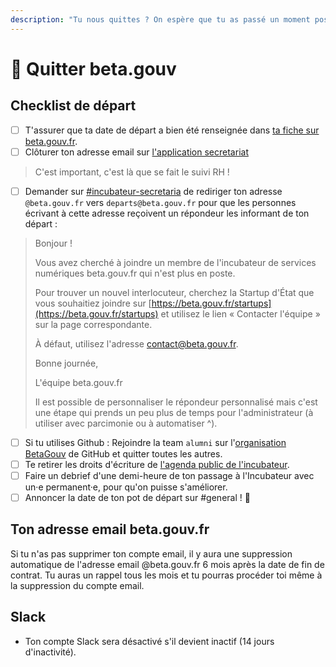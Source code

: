 ```yaml
---
description: "Tu nous quittes ? On espère que tu as passé un moment positif avec nous ! \U0001F63A"
---
```


# 🙋 Quitter beta.gouv

## Checklist de départ

* [ ] T'assurer que ta date de départ a bien été renseignée dans [ta fiche sur beta.gouv.fr](https://github.com/betagouv/beta.gouv.fr/tree/master/content/_authors).
* [ ] Clôturer ton adresse email sur [l'application secretariat](https://secretariat.incubateur.net/account) 

> C'est important, c'est là que se fait le suivi RH !

* [ ] Demander sur [\#incubateur-secretaria](https://startups-detat.slack.com/archives/C0KUBLJG4) de rediriger ton adresse `@beta.gouv.fr` vers `departs@beta.gouv.fr` pour que les personnes écrivant à cette adresse reçoivent un répondeur les informant de ton départ :

> Bonjour !
>
> Vous avez cherché à joindre un membre de l'incubateur de services numériques beta.gouv.fr qui n'est plus en poste.
>
> Pour trouver un nouvel interlocuteur, cherchez la Startup d'État que vous souhaitiez joindre sur [https://beta.gouv.fr/startups](https://beta.gouv.fr/startups) et utilisez le lien « Contacter l'équipe » sur la page correspondante.
>
> À défaut, utilisez l'adresse contact@beta.gouv.fr.
>
> Bonne journée,
>
> L'équipe beta.gouv.fr
>
> Il est possible de personnaliser le répondeur personnalisé mais c'est une étape qui prends un peu plus de temps pour l'administrateur \(à utiliser avec parcimonie ou à automatiser ^\).

* [ ] Si tu utilises Github : Rejoindre la team `alumni` sur l'[organisation BetaGouv](https://github.com/orgs/betagouv/teams) de GitHub et quitter toutes les autres.
* [ ] Te retirer les droits d'écriture de [l'agenda public de l'incubateur](https://calendar.google.com/calendar/embed?src=0ieonqap1r5jeal5ugeuhoovlg%40group.calendar.google.com&ctz=Europe/Paris).
* [ ] Faire un debrief d'une demi-heure de ton passage à l'Incubateur avec un·e permanent·e, pour qu'on puisse s'améliorer.
* [ ] Annoncer la date de ton pot de départ sur \#general ! 🍻

## Ton adresse email beta.gouv.fr

Si tu n'as pas supprimer ton compte email, il y aura une suppression automatique de l'adresse email @beta.gouv.fr 6 mois après la date de fin de contrat.
Tu auras un rappel tous les mois et tu pourras procéder toi même à la suppression du compte email. 

## Slack

* Ton compte Slack sera désactivé s'il devient inactif \(14 jours d'inactivité\).

